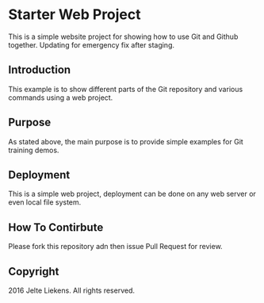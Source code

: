# Starter Web Project

This is a simple website project for showing how to use Git and Github together. Updating for emergency fix after staging.

## Introduction

This example is to show different parts of the Git repository and various commands using a web project.

## Purpose

As stated above, the main purpose is to provide simple examples for Git training demos.

## Deployment

This is a simple web project, deployment can be done on any web server or even local file system.

## How To Contirbute

Please fork this repository adn then issue Pull Request for review.

## Copyright

2016 Jelte Liekens. All rights reserved.
